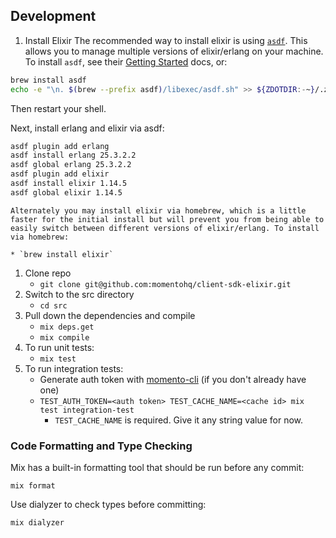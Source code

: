 ## Development

1. Install Elixir
    The recommended way to install elixir is using [`asdf`](https://asdf-vm.com/). This allows you to manage multiple versions of elixir/erlang on your machine. To install `asdf`, see their [Getting Started](https://asdf-vm.com/guide/getting-started.html) docs, or:

```bash
brew install asdf
echo -e "\n. $(brew --prefix asdf)/libexec/asdf.sh" >> ${ZDOTDIR:-~}/.zshrc
```

Then restart your shell.

Next, install erlang and elixir via asdf:

```bash
asdf plugin add erlang
asdf install erlang 25.3.2.2
asdf global erlang 25.3.2.2
asdf plugin add elixir
asdf install elixir 1.14.5
asdf global elixir 1.14.5
```

    Alternately you may install elixir via homebrew, which is a little faster for the initial install but will prevent you from being able to easily switch between different versions of elixir/erlang. To install via homebrew: 

    * `brew install elixir`

1. Clone repo
    * `git clone git@github.com:momentohq/client-sdk-elixir.git`
1. Switch to the src directory
    * `cd src`
1. Pull down the dependencies and compile
    * `mix deps.get`
    * `mix compile`
1. To run unit tests:
    * `mix test`
1. To run integration tests:
    * Generate auth token with [momento-cli](https://github.com/momentohq/momento-cli/) (if you don't already have one)
    * `TEST_AUTH_TOKEN=<auth token> TEST_CACHE_NAME=<cache id> mix test integration-test`
        * `TEST_CACHE_NAME` is required. Give it any string value for now.
      
### Code Formatting and Type Checking

Mix has a built-in formatting tool that should be run before any commit:

`mix format`

Use dialyzer to check types before committing:

`mix dialyzer`

